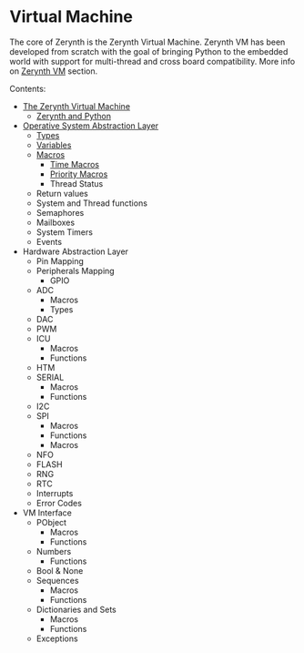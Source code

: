 # Virtual Machine

The core of Zerynth is the Zerynth Virtual Machine. Zerynth VM has been developed from scratch with the goal of bringing Python to the embedded world with support for multi-thread and cross board compatibility. More info on [Zerynth VM](https://docs.zerynth.com/latest/official/core.zerynth.stdlib/docs/vm.html#zerynthvm) section.

Contents:


* [The Zerynth Virtual Machine](https://docs.zerynth.com/latest/official/core.zerynth.stdlib/docs/vm.html)
    * [Zerynth and Python](https://docs.zerynth.com/latest/official/core.zerynth.stdlib/docs/vm.html#zerynth-and-python)
* [Operative System Abstraction Layer](https://docs.zerynth.com/latest/official/core.zerynth.stdlib/docs/official_core.zerynth.stdlib___common_vosal_h.html)
    * [Types](https://docs.zerynth.com/latest/official/core.zerynth.stdlib/docs/official_core.zerynth.stdlib___common_vosal_h.html#types)
    * [Variables](https://docs.zerynth.com/latest/official/core.zerynth.stdlib/docs/official_core.zerynth.stdlib___common_vosal_h.html#variables)
    * [Macros](https://docs.zerynth.com/latest/official/core.zerynth.stdlib/docs/official_core.zerynth.stdlib___common_vosal_h.html#macros)
	    * [Time Macros](https://docs.zerynth.com/latest/official/core.zerynth.stdlib/docs/official_core.zerynth.stdlib___common_vosal_h.html#time-macros)
	    * [Priority Macros](https://docs.zerynth.com/latest/official/core.zerynth.stdlib/docs/official_core.zerynth.stdlib___common_vosal_h.html#priority-macros)
	    * Thread Status
    * Return values
    * System and Thread functions
    * Semaphores
    * Mailboxes
    * System Timers
    * Events
* Hardware Abstraction Layer
    * Pin Mapping
    * Peripherals Mapping
	    * GPIO
    * ADC
	    * Macros
	    * Types
    * DAC
    * PWM
    * ICU
	    * Macros
	    * Functions
    * HTM
    * SERIAL
	    * Macros
	    * Functions
    * I2C
    * SPI
	    * Macros
	    * Functions
	    * Macros
    * NFO
    * FLASH
    * RNG
    * RTC
    * Interrupts
    * Error Codes
* VM Interface
    * PObject
	    * Macros
	    * Functions
    * Numbers
	    * Functions
    * Bool & None
    * Sequences
	    * Macros
	    * Functions
    * Dictionaries and Sets
	    * Macros
	    * Functions
    * Exceptions

<!--stackedit_data:
eyJoaXN0b3J5IjpbNTM0NTc5NDE3LDE4OTg3MDE0MDIsLTk2Mz
M5MDMwXX0=
-->
